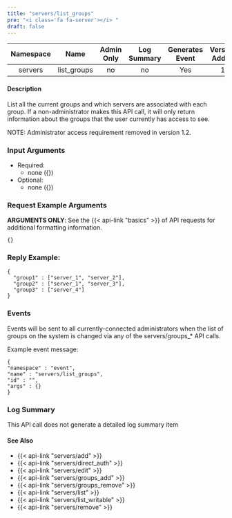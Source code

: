 ```yaml
---
title: "servers/list_groups"
pre: "<i class='fa fa-server'></i> "
draft: false
---
```


| Namespace | Name | Admin Only | Log Summary | Generates Event | Version Added
|:----------------:|:--------:|:--------:|:--------:|:--------:|:---:|
| servers | list_groups | no | no | Yes | 1 |

#### Description
List all the current groups and which servers are associated with each group.
If a non-administrator makes this API call, it will only return information about the groups that the user currently has access to see.

NOTE: Administrator access requirement removed in version 1.2.

### Input Arguments
* Required:
   * none ({})
* Optional:
   * none ({})


### Request Example Arguments
**ARGUMENTS ONLY**: See the {{< api-link "basics" >}} of API requests for additional formatting information.

```
{}
```

### Reply Example:
```
{
  "group1" : ["server_1", "server_2"],
  "group2" : ["server_1", "server_3"],
  "group3" : ["server_4"]
}
```

### Events
Events will be sent to all currently-connected administrators when the list of groups on the system is changed via any of the servers/groups_* API calls.

Example event message:
```
{
"namespace" : "event",
"name" : "servers/list_groups",
"id" : "",
"args" : {}
}
```
### Log Summary
This API call does not generate a detailed log summary item

#### See Also
* {{< api-link "servers/add" >}}
* {{< api-link "servers/direct_auth" >}}
* {{< api-link "servers/edit" >}}
* {{< api-link "servers/groups_add" >}}
* {{< api-link "servers/groups_remove" >}}
* {{< api-link "servers/list" >}}
* {{< api-link "servers/list_writable" >}}
* {{< api-link "servers/remove" >}}
